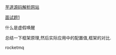 [芋道源码解析网站](https://www.iocoder.cn/)

[面试题1](https://mp.weixin.qq.com/s/A2EWJDUhNZjERVd-UCg-Eg)

什么是虚假唤醒

总结一下框架原理,然后实际应用中的配置值,框架的对比.


rocketmq








